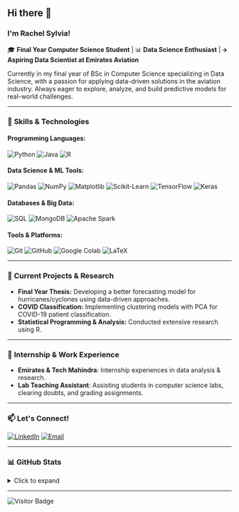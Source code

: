 ## Hi there 👋

### I'm Rachel Sylvia!

🎓 **Final Year Computer Science Student** | 📊 **Data Science Enthusiast** | ✈️ **Aspiring Data Scientist at Emirates Aviation**

Currently in my final year of BSc in Computer Science specializing in Data Science, with a passion for applying data-driven solutions in the aviation industry. Always eager to explore, analyze, and build predictive models for real-world challenges.

---

### 🚀 **Skills & Technologies**

#### **Programming Languages:**  
![Python](https://img.shields.io/badge/Python-informational?style=flat&logo=python&logoColor=white&color=3776AB)
![Java](https://img.shields.io/badge/Java-informational?style=flat&logo=java&logoColor=white&color=007396)
![R](https://img.shields.io/badge/R-informational?style=flat&logo=r&logoColor=white&color=276DC3)

#### **Data Science & ML Tools:**  
![Pandas](https://img.shields.io/badge/Pandas-informational?style=flat&logo=pandas&logoColor=white&color=150458)
![NumPy](https://img.shields.io/badge/NumPy-informational?style=flat&logo=numpy&logoColor=white&color=013243)
![Matplotlib](https://img.shields.io/badge/Matplotlib-informational?style=flat&logo=python&logoColor=white&color=11557C)
![Scikit-Learn](https://img.shields.io/badge/Scikit--Learn-informational?style=flat&logo=scikit-learn&logoColor=white&color=F7931E)
![TensorFlow](https://img.shields.io/badge/TensorFlow-informational?style=flat&logo=tensorflow&logoColor=white&color=FF6F00)
![Keras](https://img.shields.io/badge/Keras-informational?style=flat&logo=keras&logoColor=white&color=D00000)

#### **Databases & Big Data:**  
![SQL](https://img.shields.io/badge/SQL-informational?style=flat&logo=mysql&logoColor=white&color=4479A1)
![MongoDB](https://img.shields.io/badge/MongoDB-informational?style=flat&logo=mongodb&logoColor=white&color=47A248)
![Apache Spark](https://img.shields.io/badge/Apache%20Spark-informational?style=flat&logo=apache-spark&logoColor=white&color=E25A1C)

#### **Tools & Platforms:**  
![Git](https://img.shields.io/badge/Git-informational?style=flat&logo=git&logoColor=white&color=F05032)
![GitHub](https://img.shields.io/badge/GitHub-informational?style=flat&logo=github&logoColor=white&color=181717)
![Google Colab](https://img.shields.io/badge/Google%20Colab-informational?style=flat&logo=google-colab&logoColor=white&color=F9AB00)
![LaTeX](https://img.shields.io/badge/LaTeX-informational?style=flat&logo=latex&logoColor=white&color=008080)

---

### 🌱 **Current Projects & Research**
- **Final Year Thesis:** Developing a better forecasting model for hurricanes/cyclones using data-driven approaches.
- **COVID Classification:** Implementing clustering models with PCA for COVID-19 patient classification.
- **Statistical Programming & Analysis:** Conducted extensive research using R.

---

### 👯 **Internship & Work Experience**
- **Emirates & Tech Mahindra**: Internship experiences in data analysis & research.
- **Lab Teaching Assistant**: Assisting students in computer science labs, clearing doubts, and grading assignments.

---

### 📫 **Let's Connect!**
<a href="https://www.linkedin.com/in/rachel-sylvia"><img alt="LinkedIn" title="LinkedIn" src="https://img.shields.io/badge/LinkedIn-informational?style=for-the-badge&logo=linkedin&logoColor=white&color=0A66C2"></a>
<a href="mailto:rachel.sylvia@example.com"><img alt="Email" title="Email" src="https://img.shields.io/badge/Email-informational?style=for-the-badge&logo=microsoft-outlook&logoColor=white&color=0078D4"></a>

---

### 📊 **GitHub Stats**
<details><summary>Click to expand</summary>
<div align="center">
    <img alt="GitHub Stats" src="https://github-readme-stats.vercel.app/api?username=Rachel-Sylvia&theme=dracula&hide_rank=true">
    <img alt="Most Used Languages" src="https://github-readme-stats.vercel.app/api/top-langs/?username=Rachel-Sylvia&hide_progress=true&theme=dracula">
</div>
<p><b>Note:</b> The top languages metric reflects my public repositories and does not indicate proficiency level.</p>
</details>

---

![Visitor Badge](https://visitorbadge.io/status?path=https%3A%2F%2Fgithub.com%2FRachel-Sylvia)
